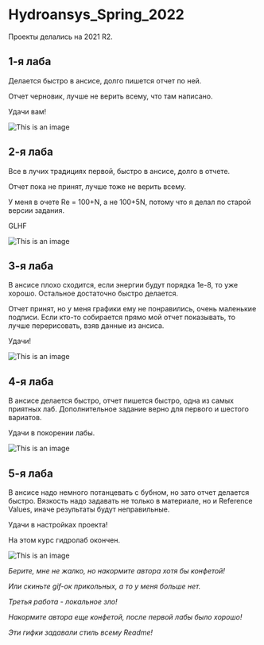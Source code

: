 # Hydroansys_Spring_2022

Проекты делались на 2021 R2.

## 1-я лаба

Делается быстро в ансисе, долго пишется отчет по ней.

Отчет черновик, лучше не верить всему, что там написано.

Удачи вам!

![This is an image](https://c.tenor.com/hVRzRZnx-YsAAAAM/pepe-the-frog-sitting-chillin.gif)

## 2-я лаба

Все в лучих традициях первой, быстро в ансисе, долго в отчете.

Отчет пока не принят, лучше тоже не верить всему.

У меня в очете Re = 100+N, а не 100+5N, потому что я делал по старой версии задания.

GLHF

![This is an image](https://c.tenor.com/aoNUhBwjFaEAAAAM/pepe-music.gif)

## 3-я лаба

В ансисе плохо сходится, если энергии будут порядка 1е-8, то уже хорошо. Остальное достаточно быстро делается.

Отчет принят, но у меня графики ему не понравились, очень маленькие подписи. Если кто-то собирается прямо мой отчет показывать, то лучше перерисовать, взяв данные из ансиса.

Удачи!

![This is an image](https://pa1.narvii.com/7176/4136fea2e6b1ca8074b352ce3b3f1bf5452f438fr1-500-375_hq.gif)

## 4-я лаба

В ансисе делается быстро, отчет пишется быстро, одна из самых приятных лаб. Дополнительное задание верно для первого и шестого вариатов.

Удачи в покорении лабы.

![This is an image](https://c.tenor.com/A0w3Xc3IOewAAAAM/treasure-island.gif)

## 5-я лаба

В ансисе надо немного потанцевать с бубном, но зато отчет делается быстро. Вязкость надо задавать не только в материале, но и Reference Values, иначе результаты будут неправильные.

Удачи в настройках проекта!

На этом курс гидролаб окончен.

![This is an image](https://i.ibb.co/QMvMPrW/Webp-net-gifmaker.gif)

*Берите, мне не жалко, но накормите автора хотя бы конфетой!*

*Или скиньте gif-ок прикольных, а то у меня больше нет.*

*Третья работа - локальное зло!*

*Накормите автора еще конфетой, после первой лабы было хорошо!*

*Эти гифки задавали стиль всему Readme!*
